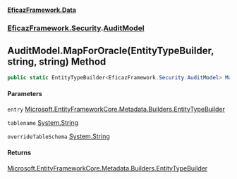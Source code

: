 #### [EficazFramework.Data](EficazFrameworkData.md 'EficazFramework Data')
### [EficazFramework.Security](EficazFrameworkData.md#EficazFramework.Security 'EficazFramework.Security').[AuditModel](EficazFramework.Security/AuditModel.md 'EficazFramework.Security.AuditModel')

## AuditModel.MapForOracle(EntityTypeBuilder<AuditModel>, string, string) Method

```csharp
public static EntityTypeBuilder<EficazFramework.Security.AuditModel> MapForOracle(EntityTypeBuilder<EficazFramework.Security.AuditModel> entry, string tablename, string overrideTableSchema);
```
#### Parameters

<a name='EficazFramework.Security.AuditModel.MapForOracle(EntityTypeBuilder_EficazFramework.Security.AuditModel_,string,string).entry'></a>

`entry` [Microsoft.EntityFrameworkCore.Metadata.Builders.EntityTypeBuilder](https://docs.microsoft.com/en-us/dotnet/api/Microsoft.EntityFrameworkCore.Metadata.Builders.EntityTypeBuilder 'Microsoft.EntityFrameworkCore.Metadata.Builders.EntityTypeBuilder')

<a name='EficazFramework.Security.AuditModel.MapForOracle(EntityTypeBuilder_EficazFramework.Security.AuditModel_,string,string).tablename'></a>

`tablename` [System.String](https://docs.microsoft.com/en-us/dotnet/api/System.String 'System.String')

<a name='EficazFramework.Security.AuditModel.MapForOracle(EntityTypeBuilder_EficazFramework.Security.AuditModel_,string,string).overrideTableSchema'></a>

`overrideTableSchema` [System.String](https://docs.microsoft.com/en-us/dotnet/api/System.String 'System.String')

#### Returns
[Microsoft.EntityFrameworkCore.Metadata.Builders.EntityTypeBuilder](https://docs.microsoft.com/en-us/dotnet/api/Microsoft.EntityFrameworkCore.Metadata.Builders.EntityTypeBuilder 'Microsoft.EntityFrameworkCore.Metadata.Builders.EntityTypeBuilder')